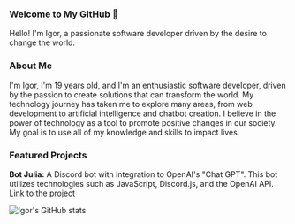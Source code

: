 ### Welcome to My GitHub 👋

Hello! I'm Igor, a passionate software developer driven by the desire to change the world.

### About Me

I'm Igor, I'm 19 years old, and I'm an enthusiastic software developer, driven by the passion to create solutions that can transform the world. My technology journey has taken me to explore many areas, from web development to artificial intelligence and chatbot creation. I believe in the power of technology as a tool to promote positive changes in our society. My goal is to use all of my knowledge and skills to impact lives.

### Featured Projects

**Bot Julia:** A Discord bot with integration to OpenAI's "Chat GPT". This bot utilizes technologies such as JavaScript, Discord.js, and the OpenAI API.  [Link to the project](https://botjulia.xyz)

![Igor's GitHub stats](https://githubcardbr.vercel.app/github/alonefps)
